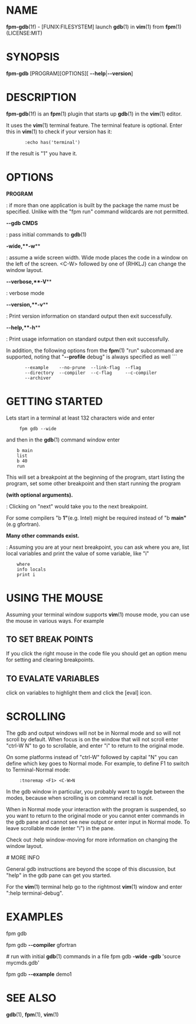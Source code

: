 NAME
====

**fpm-gdb**(1f) - \[FUNIX:FILESYSTEM\] launch **gdb**(1) in **vim**(1)
from **fpm**(1) (LICENSE:MIT)

SYNOPSIS
========

**fpm-gdb** \[PROGRAM\]\[OPTIONS\]\[ **--help**\|**--version**\]

DESCRIPTION
===========

**fpm-gdb**(1f) is an **fpm**(1) plugin that starts up **gdb**(1) in the
**vim**(1) editor.

It uses the **vim**(1) terminal feature. The terminal feature is
optional. Enter this in **vim**(1) to check if your version has it:

           :echo has('terminal')

If the result is "1" you have it.

OPTIONS
=======

**PROGRAM**

:   if more than one application is built by the package the name must
    be specified. Unlike with the "fpm run" command wildcards are not
    permitted.

****--gdb** CMDS**

:   pass initial commands to **gdb**(1)

****-wide**,**-w****

:   assume a wide screen width. Wide mode places the code in a window on
    the left of the screen. \<C-W\> followed by one of {RHKLJ} can
    change the window layout.

****--verbose**,**-V****

:   verbose mode

****--version**,**-v****

:   Print version information on standard output then exit successfully.

****--help**,**-h****

:   Print usage information on standard output then exit successfully.

In addition, the following options from the **fpm**(1) "run" subcommand
are supported, noting that "**--profile** debug" is always specified as
well \`\`\`

           --example    --no-prune  --link-flag  --flag
           --directory  --compiler  --c-flag     --c-compiler
           --archiver

GETTING STARTED
===============

Lets start in a terminal at least 132 characters wide and enter

         fpm gdb --wide

and then in the **gdb**(1) command window enter

        b main
        list
        b 40
        run

This will set a breakpoint at the beginning of the program, start
listing the program, set some other breakpoint and then start running
the program

**(with optional arguments).**

:   Clicking on "next" would take you to the next breakpoint.

For some compilers "b **1"**(e.g. Intel) might be required instead of "b
**main"**(e.g gfortran).

**Many other commands exist.**

:   Assuming you are at your next breakpoint, you can ask where you are,
    list local variables and print the value of some variable, like "i"

<!-- -->

        where
        info locals
        print i

USING THE MOUSE
===============

Assuming your terminal window supports **vim**(1) mouse mode, you can
use the mouse in various ways. For example

TO SET BREAK POINTS
-------------------

If you click the right mouse in the code file you should get an option
menu for setting and clearing breakpoints.

TO EVALATE VARIABLES
--------------------

click on variables to highlight them and click the \[eval\] icon.

SCROLLING
=========

The gdb and output windows will not be in Normal mode and so will not
scroll by default. When focus is on the window that will not scroll
enter "ctrl-W N" to go to scrollable, and enter "i" to return to the
original mode.

On some platforms instead of "ctrl-W" followed by capital "N" you can
define which key goes to Normal mode. For example, to define F1 to
switch to Terminal-Normal mode:

         :tnoremap <F1> <C-W>N

In the gdb window in particular, you probably want to toggle between the
modes, because when scrolling is on command recall is not.

When in Normal mode your interaction with the program is suspended, so
you want to return to the original mode or you cannot enter commands in
the gdb pane and cannot see new output or enter input in Normal mode. To
leave scrollable mode (enter "i") in the pane.

Check out :help window-moving for more information on changing the
window layout.

\# MORE INFO

General gdb instructions are beyond the scope of this discussion, but
"help" in the gdb pane can get you started.

For the **vim**(1) terminal help go to the rightmost **vim**(1) window
and enter ":help terminal-debug".

EXAMPLES
========

fpm gdb

fpm gdb **--compiler** gfortran

\# run with initial **gdb**(1) commands in a file fpm gdb **-wide**
**-gdb** 'source mycmds.gdb'

fpm gdb **--example** demo1

SEE ALSO
========

**gdb**(1), **fpm**(1), **vim**(1)
